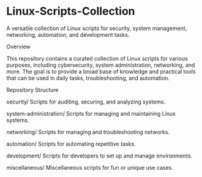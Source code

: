 # Linux-Scripts-Collection
A versatile collection of Linux scripts for security, system management, networking, automation, and development tasks.

Overview

This repository contains a curated collection of Linux scripts for various purposes, including cybersecurity, system administration, networking, and more. The goal is to provide a broad base of knowledge and practical tools that can be used in daily tasks, troubleshooting, and automation.

Repository Structure

security/
Scripts for auditing, securing, and analyzing systems.

system-administration/
Scripts for managing and maintaining Linux systems.

networking/
Scripts for managing and troubleshooting networks.

automation/
Scripts for automating repetitive tasks.

development/
Scripts for developers to set up and manage environments.

miscellaneous/
Miscellaneous scripts for fun or unique use cases.
